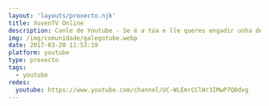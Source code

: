 ```yaml
---
layout: 'layouts/proxecto.njk'
title: XuvenTV Online
description: Canle de Youtube - Se é a túa e lle queres engadir unha descripción e etiquetas, ponte en contacto con nós.
img: /img/comunidade/galegotube.webp
date: 2017-03-20 11:53:19
platform: youtube
type: proxecto
tags:
  - youtube
redes:
  youtube: https://www.youtube.com/channel/UC-WLEmrCClWr3IMwP7Q0dvg
---
```


